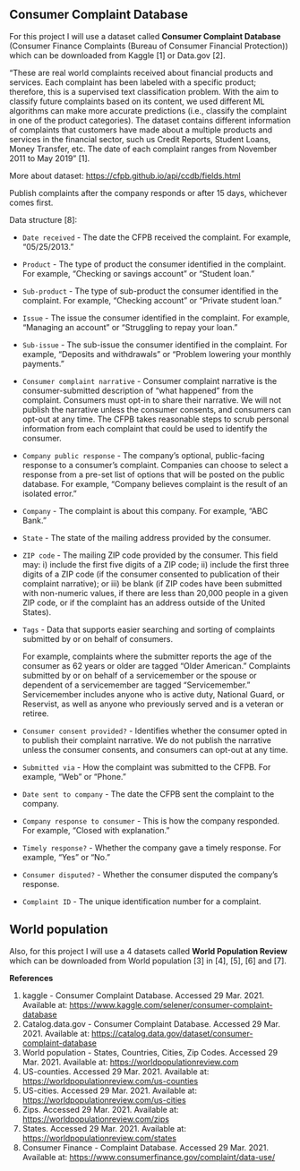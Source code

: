 ## Consumer Complaint Database

For this project I will use a dataset called **Consumer Complaint Database** (Consumer Finance Complaints (Bureau of Consumer Financial Protection)) which can be downloaded from Kaggle [1] or Data.gov [2].

“These are real world complaints received about financial products and services. Each complaint has been labeled with a specific product; therefore, this is a supervised text classification problem. With the aim to classify future complaints based on its content, we used different ML algorithms can make more accurate predictions (i.e., classify the complaint in one of the product categories). The dataset contains different information of complaints that customers have made about a multiple products and services in the financial sector, such us Credit Reports, Student Loans, Money Transfer, etc. The date of each complaint ranges from November 2011 to May 2019” [1].

More about dataset: https://cfpb.github.io/api/ccdb/fields.html

Publish complaints after the company responds or after 15 days, whichever comes first.


Data structure [8]:

* `Date received` - The date the CFPB received the complaint. For example, “05/25/2013.”

* `Product` - The type of product the consumer identified in the complaint. For example, “Checking or savings account” or “Student loan.”

* `Sub-product` - The type of sub-product the consumer identified in the complaint. For example, “Checking account” or “Private student loan.”

* `Issue`	- The issue the consumer identified in the complaint. For example, “Managing an account” or “Struggling to repay your loan.”

* `Sub-issue` - The sub-issue the consumer identified in the complaint. For example, “Deposits and withdrawals” or “Problem lowering your monthly payments.”

* `Consumer complaint narrative` - Consumer complaint narrative is the consumer-submitted description of “what happened” from the complaint. Consumers must opt-in to share their narrative. We will not publish the narrative unless the consumer consents, and consumers can opt-out at any time. The CFPB takes reasonable steps to scrub personal information from each complaint that could be used to identify the consumer.

* `Company public response` - The company’s optional, public-facing response to a consumer’s complaint. Companies can choose to select a response from a pre-set list of options that will be posted on the public database. For example, “Company believes complaint is the result of an isolated error.”

* `Company` - The complaint is about this company. For example, “ABC Bank.”

* `State`	- The state of the mailing address provided by the consumer.

* `ZIP code` - The mailing ZIP code provided by the consumer. This field may: i) include the first five digits of a ZIP code; ii) include the first three digits of a ZIP code (if the consumer consented to publication of their complaint narrative); or iii) be blank (if ZIP codes have been submitted with non-numeric values, if there are less than 20,000 people in a given ZIP code, or if the complaint has an address outside of the United States).

* `Tags` - Data that supports easier searching and sorting of complaints submitted by or on behalf of consumers. 
    
    For example, complaints where the submitter reports the age of the consumer as 62 years or older are tagged “Older American.” Complaints submitted by or on behalf of a servicemember or the spouse or dependent of a servicemember are tagged “Servicemember.” Servicemember includes anyone who is active duty, National Guard, or Reservist, as well as anyone who previously served and is a veteran or retiree.            

* `Consumer consent provided?` - Identifies whether the consumer opted in to publish their complaint narrative. We do not publish the narrative unless the consumer consents, and consumers can opt-out at any time.

* `Submitted via` - How the complaint was submitted to the CFPB. For example, “Web” or “Phone.”

* `Date sent to company` - The date the CFPB sent the complaint to the company.

* `Company response to consumer` - This is how the company responded. For example, “Closed with explanation.”

* `Timely response?` - Whether the company gave a timely response. For example, “Yes” or “No.”

* `Consumer disputed?` - Whether the consumer disputed the company’s response.

* `Complaint ID` - The unique identification number for a complaint.


## World population
Also, for this project I will use a 4 datasets called **World Population Review** which can be downloaded from World population [3] in  [4], [5], [6] and [7].


**References**
1. kaggle - Consumer Complaint Database. Accessed 29 Mar. 2021. Available at: https://www.kaggle.com/selener/consumer-complaint-database
2. Catalog.data.gov - Consumer Complaint Database. Accessed 29 Mar. 2021. Available at: https://catalog.data.gov/dataset/consumer-complaint-database
3. World population - States, Countries, Cities, Zip Codes. Accessed 29 Mar. 2021. Available at: https://worldpopulationreview.com
4. US-counties. Accessed 29 Mar. 2021. Available at: https://worldpopulationreview.com/us-counties
5. US-cities. Accessed 29 Mar. 2021. Available at: https://worldpopulationreview.com/us-cities
6. Zips. Accessed 29 Mar. 2021. Available at: https://worldpopulationreview.com/zips
7. States. Accessed 29 Mar. 2021. Available at: https://worldpopulationreview.com/states
8. Consumer Finance - Complaint Database. Accessed 29 Mar. 2021. Available at: https://www.consumerfinance.gov/complaint/data-use/